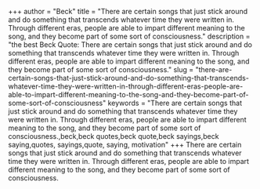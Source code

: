 +++
author = "Beck"
title = "There are certain songs that just stick around and do something that transcends whatever time they were written in. Through different eras, people are able to impart different meaning to the song, and they become part of some sort of consciousness."
description = "the best Beck Quote: There are certain songs that just stick around and do something that transcends whatever time they were written in. Through different eras, people are able to impart different meaning to the song, and they become part of some sort of consciousness."
slug = "there-are-certain-songs-that-just-stick-around-and-do-something-that-transcends-whatever-time-they-were-written-in-through-different-eras-people-are-able-to-impart-different-meaning-to-the-song-and-they-become-part-of-some-sort-of-consciousness"
keywords = "There are certain songs that just stick around and do something that transcends whatever time they were written in. Through different eras, people are able to impart different meaning to the song, and they become part of some sort of consciousness.,beck,beck quotes,beck quote,beck sayings,beck saying,quotes, sayings,quote, saying, motivation"
+++
There are certain songs that just stick around and do something that transcends whatever time they were written in. Through different eras, people are able to impart different meaning to the song, and they become part of some sort of consciousness.
